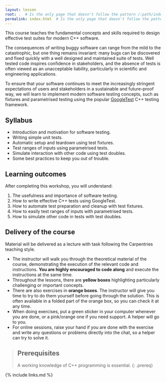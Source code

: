 ```yaml
---
layout: lesson
root: .  # Is the only page that doesn't follow the pattern /:path/index.html
permalink: index.html  # Is the only page that doesn't follow the pattern /:path/index.html
---
```


This course teaches the fundamental concepts and skills required to design effective
test suites for modern C++ software.

The consequences of writing buggy software can range from the mild to the catastrophic,
but one thing remains invariant: many bugs can be discovered and fixed quickly with a
well designed and maintained suite of tests. Well tested code inspires confidence in
stakeholders, and the absence of tests is often viewed as an unacceptable liability,
particularly in scientific and engineering applications.

To ensure that your software continues to meet the increasingly stringent expectations
of users and stakeholders in a sustainable and future-proof way, we will learn to
implement modern software testing concepts, such as fixtures and parametrised testing using
the popular [GoogleTest](https://github.com/google/googletest) C++ testing framework.


## Syllabus

- Introduction and motivation for software testing.
- Writing simple unit tests.
- Automatic setup and teardown using test fixtures.
- Test ranges of inputs using parametrised tests.
- Simulate interaction with other code using test doubles.
- Some best practices to keep you out of trouble.

## Learning outcomes

After completing this workshop, you will understand:
1.	The usefulness and importance of software testing.
2.	How to write effective C++ tests using GoogleTest.
3.	How to automate test preparation and cleanup with test fixtures.
4.	How to easily test ranges of inputs with parametrised tests.
5.	How to simulate other code in tests with test doubles.

## Delivery of the course

Material will be delivered as a lecture with task following the Carpentries teaching
style.

- The instructor will walk you through the theoretical material of the course,
  demonstrating the execution of the relevant code and instructions. **You are highly encouraged to
  code along** and execute the instructions at the same time.
- Throughout the lessons, there are **yellow boxes** highlighting particularly challenging
  or important concepts.
- There are also exercises in **orange boxes**. The instructor will give you time to try
  to do them yourself before going through the solution. This is often available in a
  folded part of the orange box, so you can check it at any time.
- When doing exercises, put a green sticker in your computer whenever you are done, or a
  pink/orange one if you need support. A helper will go to you.
- For online sessions, raise your hand if you are done with the exercise and write
 any questions or problems directly into the chat, so a helper can try to solve it.

> ## Prerequisites
>
> A working knowledge of C++ programming is essential.
{: .prereq}

{% include links.md %}
